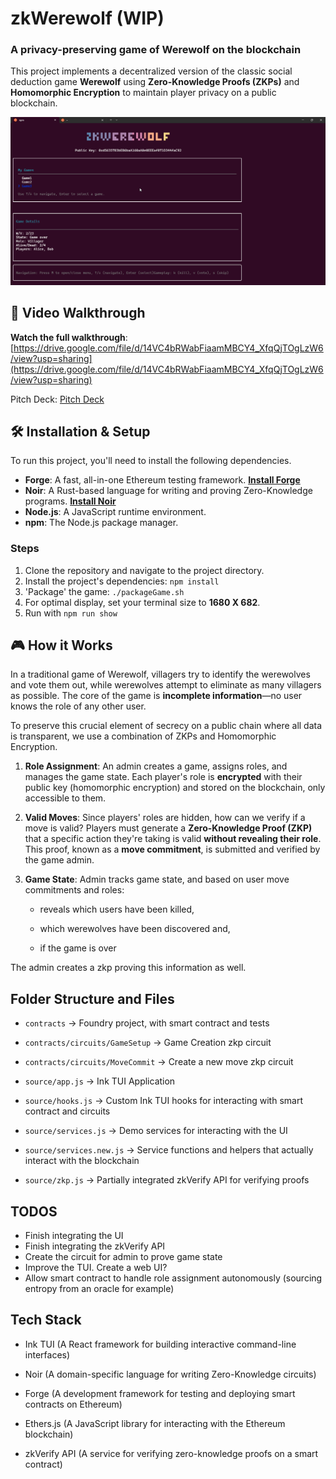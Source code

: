 # zkWerewolf (WIP)

### A privacy-preserving game of Werewolf on the blockchain

This project implements a decentralized version of the classic social deduction game **Werewolf** using **Zero-Knowledge Proofs (ZKPs)** and **Homomorphic Encryption** to maintain player privacy on a public blockchain.

![zkWerewolf TUI](./demo/WindowsTerminal_CcrIYtjYWP.png)


## 📼 Video Walkthrough

**Watch the full walkthrough**: [https://drive.google.com/file/d/14VC4bRWabFiaamMBCY4_XfqQjTOgLzW6/view?usp=sharing](https://drive.google.com/file/d/14VC4bRWabFiaamMBCY4_XfqQjTOgLzW6/view?usp=sharing)

Pitch Deck: [Pitch Deck](https://docs.google.com/presentation/d/1LnIiE81_60yBQAzEZhiVrkWLb_Bv3mfRdlEwbnPNkWw/edit?usp=sharing)

## 🛠️ Installation & Setup

To run this project, you'll need to install the following dependencies.

  * **Forge**: A fast, all-in-one Ethereum testing framework. **[Install Forge](https://book.getfoundry.sh/getting-started/installation)**
  * **Noir**: A Rust-based language for writing and proving Zero-Knowledge programs. **[Install Noir](https://www.google.com/search?q=https://noir-lang.org/getting_started/installation)**
  * **Node.js**: A JavaScript runtime environment.
  * **npm**: The Node.js package manager.

### Steps

1.  Clone the repository and navigate to the project directory.
2.  Install the project's dependencies: `npm install`
3.  'Package' the game: `./packageGame.sh`
4.  For optimal display, set your terminal size to **1680 X 682**.
5. Run with `npm run show`

## 🎮 How it Works

In a traditional game of Werewolf, villagers try to identify the werewolves and vote them out, while werewolves attempt to eliminate as many villagers as possible. The core of the game is **incomplete information**—no user knows the role of any other user.

To preserve this crucial element of secrecy on a public chain where all data is transparent, we use a combination of ZKPs and Homomorphic Encryption.

1. **Role Assignment**: An admin creates a game, assigns roles, and manages the game state. Each player's role is **encrypted** with their public key (homomorphic encryption) and stored on the blockchain, only accessible to them.

2. **Valid Moves**: Since players' roles are hidden, how can we verify if a move is valid? Players must generate a **Zero-Knowledge Proof (ZKP)** that a specific action they're taking is valid **without revealing their role**. This proof, known as a **move commitment**, is submitted and verified by the game admin.

3. **Game State**: Admin tracks game state, and based on user move commitments and roles:
    - reveals which users have been killed,

    - which werewolves have been discovered and,

    - if the game is over

  The admin creates a zkp proving this information as well.

## Folder Structure and Files
- `contracts` -> Foundry project, with smart contract and tests

- `contracts/circuits/GameSetup` -> Game Creation zkp circuit

- `contracts/circuits/MoveCommit` -> Create a new move zkp circuit

- `source/app.js` -> Ink TUI Application

- `source/hooks.js` -> Custom Ink TUI hooks for interacting with smart contract and circuits

- `source/services.js` -> Demo services for interacting with the UI

- `source/services.new.js` -> Service functions and helpers that actually interact with the blockchain

- `source/zkp.js` -> Partially integrated zkVerify API for verifying proofs


## TODOS
- Finish integrating the UI
- Finish integrating the zkVerify API
- Create the circuit for admin to prove game state
- Improve the TUI. Create a web UI?
- Allow smart contract to handle role assignment autonomously (sourcing entropy from an oracle for example)


## Tech Stack
- Ink TUI (A React framework for building interactive command-line interfaces)

- Noir (A domain-specific language for writing Zero-Knowledge circuits)

- Forge (A development framework for testing and deploying smart contracts on Ethereum)

- Ethers.js (A JavaScript library for interacting with the Ethereum blockchain)

- zkVerify API (A service for verifying zero-knowledge proofs on a smart contract)